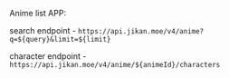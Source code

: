 Anime list APP:

search endpoint - `https://api.jikan.moe/v4/anime?q=${query}&limit=${limit}`

character endpoint - `https://api.jikan.moe/v4/anime/${animeId}/characters`
